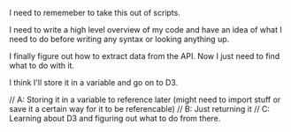 I need to rememeber to take this out of scripts.

I need to write a high level overview of my code and have an idea of what I need to do before 
writing any syntax or looking anything up.

I finally figure out how to extract data from the API. Now I just need to find what to do with it.



I think I'll store it in a variable and go on to D3.



//    A: Storing it in a variable to reference later (might need to import stuff or save it a certain way for it to be referencable)
//    B: Just returning it
//    C: Learning about D3 and figuring out what to do from there.